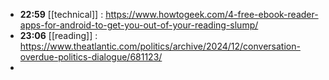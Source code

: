- **22:59** [[technical]] :  https://www.howtogeek.com/4-free-ebook-reader-apps-for-android-to-get-you-out-of-your-reading-slump/
- **23:06** [[reading]] :  https://www.theatlantic.com/politics/archive/2024/12/conversation-overdue-politics-dialogue/681123/
-